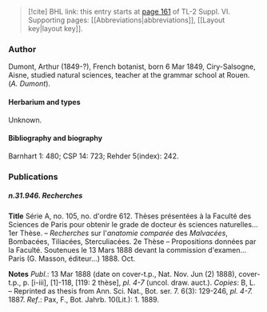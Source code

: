 > [!cite] BHL link: this entry starts at [page 161](https://www.biodiversitylibrary.org/item/103835#page/171/mode/1up) of TL-2 Suppl. VI.
> Supporting pages: [[Abbreviations|abbreviations]], [[Layout key|layout key]].

### Author

Dumont, Arthur (1849-?), French botanist, born 6 Mar 1849, Ciry-Salsogne, Aisne, studied natural sciences, teacher at the grammar school at Rouen. (*A. Dumont*).

#### Herbarium and types

Unknown.

#### Bibliography and biography

Barnhart 1: 480; CSP 14: 723; Rehder 5(index): 242.

### Publications

##### n.31.946. Recherches

**Title**
Série A, no. 105, no. d'ordre 612. Thèses présentées à la Faculté des Sciences de Paris pour obtenir le grade de docteur ès sciences naturelles... 1er Thèse. – *Recherches* sur l'*anatomie comparée* des *Malvacées*, Bombacées, Tiliacées, Sterculiacées. 2e Thèse – Propositions données par la Faculté. Soutenues le 13 Mars 1888 devant la commission d'examen... Paris (G. Masson, éditeur...) 1888. Oct.

**Notes**
*Publ*.: 13 Mar 1888 (date on cover-t.p., Nat. Nov. Jun (2) 1888), cover-t.p., p. \[i-iii\], \[1\]-118, \[119: 2 thèse\], *pl. 4-7* (uncol. draw. auct.). *Copies*: B, L. – Reprinted as thesis from Ann. Sci. Nat., Bot. ser. 7. 6(3): 129-246, *pl. 4-7.* 1887.
*Ref*.: Pax, F., Bot. Jahrb. 10(Lit.): 1. 1889.

